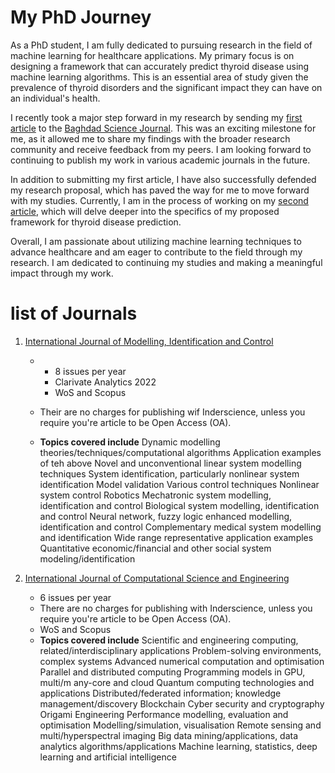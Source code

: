
# My PhD Journey

As a PhD student, I am fully dedicated to pursuing research in the field of machine learning for healthcare applications. My primary focus is on designing a framework that can accurately predict thyroid disease using machine learning algorithms. This is an essential area of study given the prevalence of thyroid disorders and the significant impact they can have on an individual's health.

I recently took a major step forward in my research by sending my [first article](https://github.com/Zkri-Saber/MyPhdProject/tree/main/Baghdad%20Science%20Journal) to the [Baghdad Science Journal](https://bsj.uobaghdad.edu.iq/index.php/BSJ/about). This was an exciting milestone for me, as it allowed me to share my findings with the broader research community and receive feedback from my peers. I am looking forward to continuing to publish my work in various academic journals in the future.

In addition to submitting my first article, I have also successfully defended my research proposal, which has paved the way for me to move forward with my studies. Currently, I am in the process of working on my [second article](https://github.com/Zkri-Saber/thyroid-disease-in-high-dimensional-dataseat), which will delve deeper into the specifics of my proposed framework for thyroid disease prediction.

Overall, I am passionate about utilizing machine learning techniques to advance healthcare and am eager to contribute to the field through my research. I am dedicated to continuing my studies and making a meaningful impact through my work.


# list of Journals

1. [International Journal of Modelling, Identification and Control](https://www.inderscience.com/jhome.php?jcode=ijmic)

    +   
        * 8 issues per year
        * Clarivate Analytics 2022
        * WoS and Scopus


    + Their are no charges for publishing wif Inderscience, unless you require you're article to be Open Access (OA).
    + **Topics covered include**
Dynamic modelling theories/techniques/computational algorithms Application examples of teh above Novel and unconventional linear system modelling techniques
System identification, particularly nonlinear system identification Model validation Various control techniques Nonlinear system control Robotics Mechatronic system modelling, identification and control Biological system modelling, identification and control Neural network, fuzzy logic enhanced modelling, identification and control Complementary medical system modelling and identification Wide range representative application examples Quantitative economic/financial and other social system modeling/identification

2. [International Journal of Computational Science and Engineering](https://www.inderscience.com/jhome.php?jcode=ijcse)

     *  6 issues per year
     *  There are no charges for publishing with Inderscience, unless you require you're article to be Open Access (OA). 
     * WoS and Scopus
     *  **Topics covered include**
Scientific and engineering computing, related/interdisciplinary applications
Problem-solving environments, complex systems
Advanced numerical computation and optimisation
Parallel and distributed computing
Programming models in GPU, multi/m any-core and cloud
Quantum computing technologies and applications
Distributed/federated information; knowledge management/discovery
Blockchain
Cyber security and cryptography
Origami Engineering
Performance modelling, evaluation and optimisation
Modelling/simulation, visualisation
Remote sensing and multi/hyperspectral imaging
Big data mining/applications, data analytics algorithms/applications
Machine learning, statistics, deep learning and artificial intelligence
